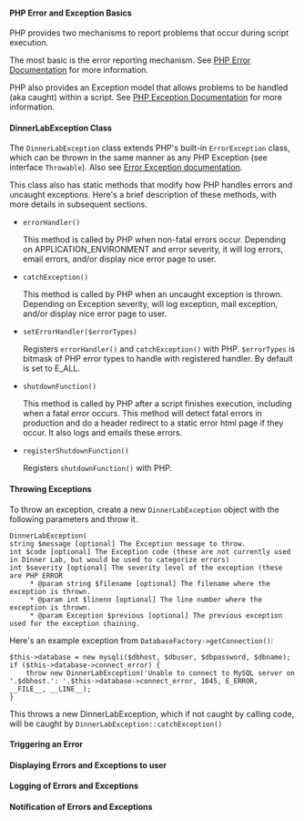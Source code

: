 #### PHP Error and Exception Basics
PHP provides two mechanisms to report problems that occur during script execution. 

The most basic is the error reporting mechanism.
See [PHP Error Documentation](http://php.net/manual/en/language.errors.basics.php) for more information.

PHP also provides an Exception model that allows problems to be handled (aka caught) within a script.
See [PHP Exception Documentation](http://php.net/manual/en/language.exceptions.php) for more information.

#### DinnerLabException Class
The `DinnerLabException` class extends PHP's built-in `ErrorException` class, which can be thrown in the same manner as any PHP Exception (see interface `Throwable`). Also see [Error Exception documentation](http://php.net/manual/en/class.errorexception.php).

This class also has static methods that modify how PHP handles errors and uncaught exceptions.
Here's a brief description of these methods, with more details in subsequent sections.

* `errorHandler()`

    This method is called by PHP when non-fatal errors occur.
    Depending on APPLICATION_ENVIRONMENT and error severity, it will log errors, email errors, and/or display nice error page to user.
* `catchException()`

    This method is called by PHP when an uncaught exception is thrown.
    Depending on Exception severity, will log exception, mail exception, and/or display nice error page to user.
* `setErrorHandler($errorTypes)`

    Registers `errorHandler()` and `catchException()` with PHP. `$errorTypes` is bitmask of PHP error types to handle with registered handler. By default is set to E_ALL.
* `shutdownFunction()`

    This method is called by PHP after a script finishes execution, including when a fatal error occurs. This method will detect fatal errors in production and do a header redirect to a static error html page if they occur. It also logs and emails these errors. 

* `registerShutdownFunction()`

    Registers `shutdownFunction()` with PHP.

#### Throwing Exceptions
To throw an exception, create a new `DinnerLabException` object with the following parameters and throw it.

```
DinnerLabException(
string $message [optional] The Exception message to throw.
int $code [optional] The Exception code (these are not currently used in Dinner Lab, but would be used to categorize errors)
int $severity [optional] The severity level of the exception (these are PHP ERROR
     * @param string $filename [optional] The filename where the exception is thrown.
     * @param int $lineno [optional] The line number where the exception is thrown.
     * @param Exception $previous [optional] The previous exception used for the exception chaining.
```

Here's an example exception from `DatabaseFactory->getConnection()`:
```
$this->database = new mysqli($dbhost, $dbuser, $dbpassword, $dbname);
if ($this->database->connect_error) {
    throw new DinnerLabException('Unable to connect to MySQL server on '.$dbhost.': '.$this->database->connect_error, 1045, E_ERROR, __FILE__, __LINE__);
}
```
This throws a new DinnerLabException, which if not caught by calling code, will be caught by `DinnerLabException::catchException()`

#### Triggering an Error

#### Displaying Errors and Exceptions to user

#### Logging of Errors and Exceptions

#### Notification of Errors and Exceptions